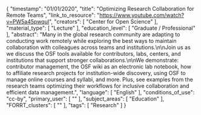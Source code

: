 {
    "timestamp": "01/01/2020",
    "title": "Optimizing Research Collaboration for Remote Teams",
    "link_to_resource": "https://www.youtube.com/watch?v=PW5a45pwquI",
    "creators": [
        "Center for Open Science"
    ],
    "material_type": [
        "Lecture"
    ],
    "education_level": [
        "Graduate / Professional"
    ],
    "abstract": "Many in the global research community are adapting to conducting work remotely while exploring the best ways to maintain collaboration with colleagues across teams and institutions.\n\nJoin us as we discuss the OSF tools available for contributors, labs, centers, and institutions that support stronger collaborations.\n\nWe demonstrate: contributor management, the OSF wiki as an electronic lab notebook, how to affiliate research projects for institution-wide discovery, using OSF to manage online courses and syllabi, and more. Plus, see examples from the research teams optimizing their workflows for inclusive collaboration and efficient data management.",
    "language": [
        "English"
    ],
    "conditions_of_use": "cc-by",
    "primary_user": [
        ""
    ],
    "subject_areas": [
        "Education"
    ],
    "FORRT_clusters": [
        ""
    ],
    "tags": [
        "Research"
    ]
}